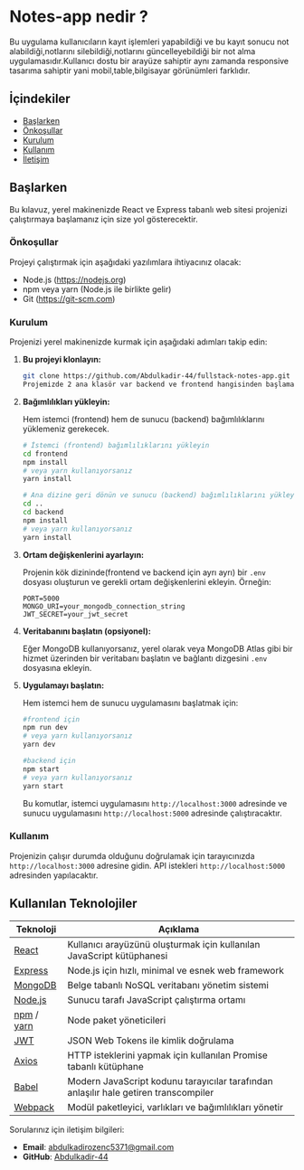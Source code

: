 # Notes-app nedir ?
Bu uygulama kullanıcıların kayıt işlemleri yapabildiği ve bu kayıt sonucu not alabildiği,notlarını silebildiği,notlarını güncelleyebildiği bir not alma uygulamasıdır.Kullanıcı dostu bir arayüze sahiptir aynı zamanda responsive tasarıma sahiptir yani mobil,table,bilgisayar görünümleri farklıdır. 

## İçindekiler
- [Başlarken](#başlarken)
- [Önkoşullar](#önkoşullar)
- [Kurulum](#kurulum)
- [Kullanım](#kullanım)
- [İletişim](#iletişim)

## Başlarken

Bu kılavuz, yerel makinenizde React ve Express tabanlı web sitesi projenizi çalıştırmaya başlamanız için size yol gösterecektir.

### Önkoşullar

Projeyi çalıştırmak için aşağıdaki yazılımlara ihtiyacınız olacak:

- Node.js (https://nodejs.org)
- npm veya yarn (Node.js ile birlikte gelir)
- Git (https://git-scm.com)

### Kurulum

Projenizi yerel makinenizde kurmak için aşağıdaki adımları takip edin:

1. **Bu projeyi klonlayın:**

    ```bash
    git clone https://github.com/Abdulkadir-44/fullstack-notes-app.git
    Projemizde 2 ana klasör var backend ve frontend hangisinden başlamak isterseniz ona göre "cd klasör_adi" komutunu kullanınız
    ```

2. **Bağımlılıkları yükleyin:**

    Hem istemci (frontend) hem de sunucu (backend) bağımlılıklarını yüklemeniz gerekecek.

    ```bash
    # İstemci (frontend) bağımlılıklarını yükleyin
    cd frontend
    npm install
    # veya yarn kullanıyorsanız
    yarn install

    # Ana dizine geri dönün ve sunucu (backend) bağımlılıklarını yükleyin
    cd ..
    cd backend
    npm install
    # veya yarn kullanıyorsanız
    yarn install
    ```

3. **Ortam değişkenlerini ayarlayın:**

    Projenin kök dizininde(frontend ve backend için ayrı ayrı) bir `.env` dosyası oluşturun ve gerekli ortam değişkenlerini ekleyin. Örneğin:

    ```dotenv
    PORT=5000
    MONGO_URI=your_mongodb_connection_string
    JWT_SECRET=your_jwt_secret
    ```

4. **Veritabanını başlatın (opsiyonel):**

    Eğer MongoDB kullanıyorsanız, yerel olarak veya MongoDB Atlas gibi bir hizmet üzerinden bir veritabanı başlatın ve bağlantı dizgesini `.env` dosyasına ekleyin.

5. **Uygulamayı başlatın:**

    Hem istemci hem de sunucu uygulamasını  başlatmak için:

    ```bash
    #frontend için
    npm run dev
    # veya yarn kullanıyorsanız
    yarn dev
    ```
    ```bash
    #backend için
    npm start
    # veya yarn kullanıyorsanız
    yarn start
    ```

    Bu komutlar, istemci uygulamasını `http://localhost:3000` adresinde ve sunucu uygulamasını `http://localhost:5000` adresinde çalıştıracaktır.

### Kullanım

Projenizin çalışır durumda olduğunu doğrulamak için tarayıcınızda `http://localhost:3000` adresine gidin. API istekleri `http://localhost:5000` adresinden yapılacaktır.

## Kullanılan Teknolojiler

| Teknoloji        | Açıklama                                                          |
| ---------------- | ----------------------------------------------------------------- |
| [React](https://reactjs.org/)            | Kullanıcı arayüzünü oluşturmak için kullanılan JavaScript kütüphanesi |
| [Express](https://expressjs.com/)        | Node.js için hızlı, minimal ve esnek web framework               |
| [MongoDB](https://www.mongodb.com/)      | Belge tabanlı NoSQL veritabanı yönetim sistemi                    |
| [Node.js](https://nodejs.org/)           | Sunucu tarafı JavaScript çalıştırma ortamı                        |
| [npm](https://www.npmjs.com/) / [yarn](https://yarnpkg.com/) | Node paket yöneticileri                                           |
| [JWT](https://jwt.io/)                   | JSON Web Tokens ile kimlik doğrulama                             |
| [Axios](https://axios-http.com/)         | HTTP isteklerini yapmak için kullanılan Promise tabanlı kütüphane |
| [Babel](https://babeljs.io/)             | Modern JavaScript kodunu tarayıcılar tarafından anlaşılır hale getiren transcompiler    |
| [Webpack](https://webpack.js.org/)       | Modül paketleyici, varlıkları ve bağımlılıkları yönetir          |

Sorularınız için iletişim bilgileri:

- **Email**: abdulkadirozenc5371@gmail.com
- **GitHub**: [Abdulkadir-44](https://github.com/Abdulkadiir-44)
